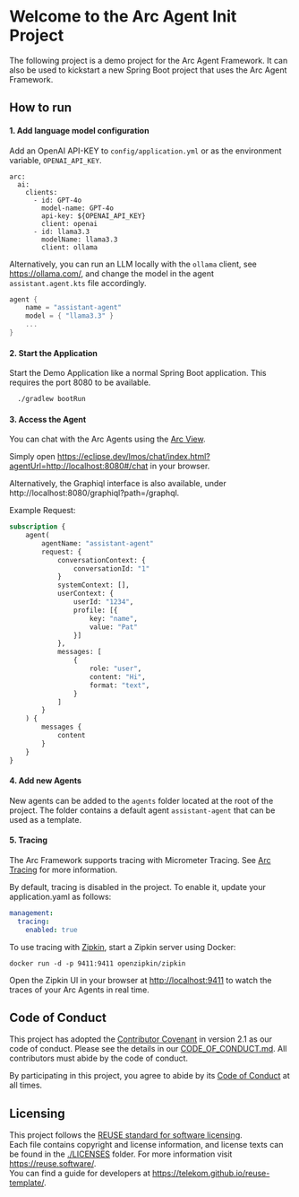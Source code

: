 <!--
SPDX-FileCopyrightText: 2023 Deutsche Telekom AG

SPDX-License-Identifier: CC0-1.0    
-->
# Welcome to the Arc Agent Init Project

The following project is a demo project for the Arc Agent Framework. 
It can also be used to kickstart a new Spring Boot project that uses the Arc Agent Framework.

## How to run

#### 1. Add language model configuration

Add an OpenAI API-KEY to `config/application.yml` or as the environment variable, `OPENAI_API_KEY`.

```
arc:
  ai:
    clients:
      - id: GPT-4o
        model-name: GPT-4o
        api-key: ${OPENAI_API_KEY}
        client: openai
      - id: llama3.3
        modelName: llama3.3
        client: ollama
```

Alternatively, you can run an LLM locally with the `ollama` client, see https://ollama.com/,
and change the model in the agent `assistant.agent.kts` file accordingly.

```kts
agent {
    name = "assistant-agent"
    model = { "llama3.3" }
    ...
}
```

#### 2. Start the Application

Start the Demo Application like a normal Spring Boot application.
This requires the port 8080 to be available.

```bash
  ./gradlew bootRun
```


#### 3. Access the Agent

You can chat with the Arc Agents using the [Arc View](https://github.com/eclipse-lmos/arc-view).

Simply open https://eclipse.dev/lmos/chat/index.html?agentUrl=http://localhost:8080#/chat in your browser.

Alternatively, the Graphiql interface is also available, under http://localhost:8080/graphiql?path=/graphql.

Example Request:

```graphql
subscription {
    agent(
        agentName: "assistant-agent"
        request: {
            conversationContext: {
                conversationId: "1"
            }
            systemContext: [],
            userContext: {
                userId: "1234",
                profile: [{
                    key: "name",
                    value: "Pat"
                }]
            },
            messages: [
                {
                    role: "user",
                    content: "Hi",
                    format: "text",
                }
            ]
        }
    ) {
        messages {
            content
        }
    }
}
```


#### 4. Add new Agents

New agents can be added to the `agents` folder located at the root of the project.
The folder contains a default agent `assistant-agent` that can be used as a template.


#### 5. Tracing

The Arc Framework supports tracing with Micrometer Tracing. 
See [Arc Tracing](https://eclipse.dev/lmos/docs/arc/tracing/) for more information.

By default, tracing is disabled in the project. To enable it, update your application.yaml as follows:
```yaml
management:
  tracing:
    enabled: true
```

To use tracing with [Zipkin](https://zipkin.io/pages/quickstart), start a Zipkin server using Docker:
```shell
docker run -d -p 9411:9411 openzipkin/zipkin
```

Open the Zipkin UI in your browser at [http://localhost:9411](http://localhost:9411/) to watch the traces of your Arc Agents in real time.

## Code of Conduct

This project has adopted the [Contributor Covenant](https://www.contributor-covenant.org/) in version 2.1 as our code of conduct. Please see the details in our [CODE_OF_CONDUCT.md](CODE_OF_CONDUCT.md). All contributors must abide by the code of conduct.

By participating in this project, you agree to abide by its [Code of Conduct](./CODE_OF_CONDUCT.md) at all times.

## Licensing

This project follows the [REUSE standard for software licensing](https://reuse.software/).    
Each file contains copyright and license information, and license texts can be found in the [./LICENSES](./LICENSES) folder. For more information visit https://reuse.software/.    
You can find a guide for developers at https://telekom.github.io/reuse-template/.   
